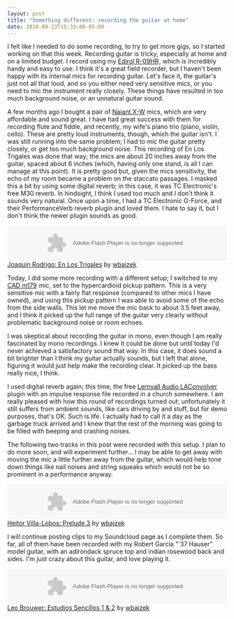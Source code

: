 ```yaml
---
layout: post
title: "Something different: recording the guitar at home"
date: 2010-09-23T15:33:00-05:00
---
```


I felt like I needed to do some recording, to try to get more gigs, so I started working on that this week. Recording guitar is tricky, especially at home and on a limited budget. I record using my <a href="http://www.amazon.com/Roland-Edirol-R-09HR-High-Resolution-Recorder/dp/B002UI2W8S?ie=UTF8&amp;tag=willisguitabl-20&amp;link_code=btl&amp;camp=213689&amp;creative=392969" target="_blank">Edirol R-09HR</a><img alt="" border="0" height="1" src="http://www.assoc-amazon.com/e/ir?t=willisguitabl-20&amp;l=btl&amp;camp=213689&amp;creative=392969&amp;o=1&amp;a=B002UI2W8S" style="border: medium none ! important; margin: 0px ! important; padding: 0px ! important;" width="1" />, which is incredibly handy and easy to use. I think it's a great field recorder, but I haven't been happy with its internal mics for recording guitar. Let's face it, the guitar's just not all that loud, and so you either need very sensitive mics, or you need to mic the instrument really closely. These things have resulted in too much background noise, or an unnatural guitar sound.

A few months ago I bought a pair of <a href="http://www.naiant.com/xwspecification.html">Naiant X-W</a> mics, which are very affordable and sound great. I have had great success with them for recording flute and fiddle, and recently, my wife's piano trio (piano, violin, cello). These are pretty loud instruments, though, which the guitar isn't. I was still running into the same problem; I had to mic the guitar pretty closely, or get too much background noise. This recording of En Los Trigales was done that way; the mics are about 20 inches away from the guitar, spaced about 6 inches (which, having only one stand, is all I can manage at this point). It is pretty good but, given the mics sensitivity, the echo of my room became a problem on the staccato passages. I masked this a bit by using some digital reverb; in this case, it was TC Electronic's free M30 reverb. In hindsight, I think I used too much and I don't think it sounds very natural. Once upon a time, I had a TC Electronic G-Force, and their PerformanceVerb reverb plugin and loved them. I hate to say it, but I don't think the newer plugin sounds as good.

<object height="81" width="100%"> <param name="movie" value="http://player.soundcloud.com/player.swf?url=http%3A%2F%2Fapi.soundcloud.com%2Ftracks%2F5501268%3Fsecret_token%3Ds-j6uSa&secret_url=false"></param><param name="allowscriptaccess" value="always"></param><embed allowscriptaccess="always" height="81" src="http://player.soundcloud.com/player.swf?url=http%3A%2F%2Fapi.soundcloud.com%2Ftracks%2F5501268%3Fsecret_token%3Ds-j6uSa&secret_url=false" type="application/x-shockwave-flash" width="100%"></embed> </object>  <a href="http://soundcloud.com/wbajzek/en-los-trigales-9-22-10">Joaquin Rodrigo: En Los Trigales</a> by <a href="http://soundcloud.com/wbajzek">wbajzek</a> 

Today, I did some more recording with a different setup; I switched to my <a href="http://www.amazon.com/CAD-M179-Variable-Pattern-Condenser-Microphone/dp/B0002D0N70?ie=UTF8&amp;tag=willisguitabl-20&amp;link_code=btl&amp;camp=213689&amp;creative=392969" target="_blank">CAD m179</a><img alt="" border="0" height="1" src="http://www.assoc-amazon.com/e/ir?t=willisguitabl-20&amp;l=btl&amp;camp=213689&amp;creative=392969&amp;o=1&amp;a=B0002D0N70" style="border: medium none ! important; margin: 0px ! important; padding: 0px ! important;" width="1" /> mic, set to the hypercardioid pickup pattern. This is a very sensitive mic with a fairly flat response (compared to other mics I have owned), and using this pickup pattern I was able to avoid some of the echo from the side walls. This let me move the mic back to about 3.5 feet away, and I think it picked up the full range of the guitar very clearly without problematic background noise or room echoes. 

I was skeptical about recording the guitar in mono, even though I am really fascinated by mono recordings. I knew it could be done but until today I'd never achieved a satisfactory sound that way. In this case, it does sound a bit brighter than I think my guitar actually sounds, but I left that alone, figuring it would just help make the recording clear. It picked up the bass really nice, I think. 

I used digital reverb again; this time, the free <a href="http://audio.lernvall.com/">Lernvall Audio LAConvolver</a> plugin with an impulse response file recorded in a church somewhere. I am really pleased with how this round of recordings turned out; unfortunately it still suffers from ambient sounds, like cars driving by and stuff, but for demo purposes, that's OK. Such is life. I actually had to call it a day as the garbage truck arrived and I knew that the rest of the morning was going to be filled with beeping and crashing noises.

The following two tracks in this post were recorded with this setup. I plan to do more soon, and will experiment further... I may be able to get away with moving the mic a little further away from the guitar, which would help tone down things like nail noises and string squeaks which would not be so prominent in a performance anyway.

<object height="81" width="100%"> <param name="movie" value="http://player.soundcloud.com/player.swf?url=http%3A%2F%2Fapi.soundcloud.com%2Ftracks%2F5522051%3Fsecret_token%3Ds-qHpyW&secret_url=false"></param><param name="allowscriptaccess" value="always"></param><embed allowscriptaccess="always" height="81" src="http://player.soundcloud.com/player.swf?url=http%3A%2F%2Fapi.soundcloud.com%2Ftracks%2F5522051%3Fsecret_token%3Ds-qHpyW&secret_url=false" type="application/x-shockwave-flash" width="100%"></embed> </object>  <a href="http://soundcloud.com/wbajzek/heitor-villa-lobos-prelude-3">Heitor Villa-Lobos: Prelude 3</a> by <a href="http://soundcloud.com/wbajzek">wbajzek</a>

I will continue posting clips to my Soundcloud page as I complete them. So far, all of them have been recorded with my Robert Garcia "'37 Hauser" model guitar, with an adirondack spruce top and indian rosewood back and sides. I'm just crazy about this guitar, and love playing it.

<object height="81" width="100%"> <param name="movie" value="http://player.soundcloud.com/player.swf?url=http%3A%2F%2Fapi.soundcloud.com%2Ftracks%2F5522149%3Fsecret_token%3Ds-Aih4w&secret_url=false"></param><param name="allowscriptaccess" value="always"></param><embed allowscriptaccess="always" height="81" src="http://player.soundcloud.com/player.swf?url=http%3A%2F%2Fapi.soundcloud.com%2Ftracks%2F5522149%3Fsecret_token%3Ds-Aih4w&secret_url=false" type="application/x-shockwave-flash" width="100%"></embed> </object>  <a href="http://soundcloud.com/wbajzek/leo-brouwer-estudios-sencillos-1-2">Leo Brouwer: Estudios Sencillos 1 &amp; 2</a> by <a href="http://soundcloud.com/wbajzek">wbajzek</a>

